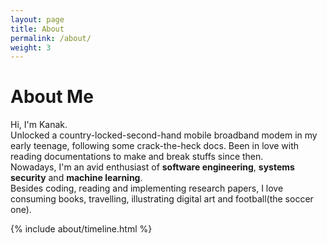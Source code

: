 ```yaml
---
layout: page
title: About
permalink: /about/
weight: 3
---
```


# **About Me**

Hi, I'm Kanak.<br>
Unlocked a country-locked-second-hand mobile broadband modem in my early teenage, following some crack-the-heck docs.
Been in love with reading documentations to make and break stuffs since then.<br>
Nowadays, I'm an avid enthusiast of **software engineering**, **systems security** and **machine learning**.<br>
Besides coding, reading and implementing research papers, I love consuming books, travelling, illustrating digital art and football(the soccer one).<br>

<!-- <div class="row">
{% include about/skills.html title="Programming Skills" source=site.data.programming-skills %}
{% include about/skills.html title="Other Skills" source=site.data.other-skills %}
</div> -->

<div class="row">
{% include about/timeline.html %}
</div>